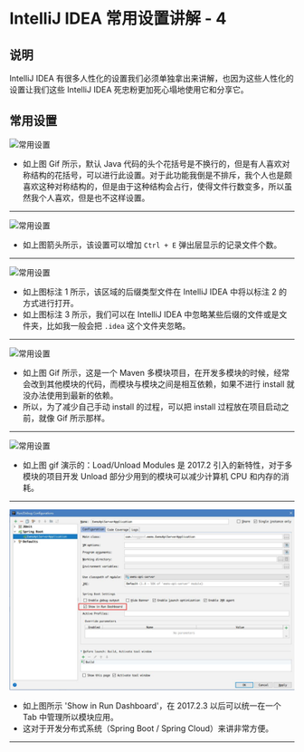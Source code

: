 # IntelliJ IDEA 常用设置讲解 - 4

## 说明

IntelliJ IDEA 有很多人性化的设置我们必须单独拿出来讲解，也因为这些人性化的设置让我们这些 IntelliJ IDEA 死忠粉更加死心塌地使用它和分享它。

## 常用设置

![常用设置](images/xxvi-a-settings-introduce-17.gif)

- 如上图 Gif 所示，默认 Java 代码的头个花括号是不换行的，但是有人喜欢对称结构的花括号，可以进行此设置。对于此功能我倒是不排斥，我个人也是颇喜欢这种对称结构的，但是由于这种结构会占行，使得文件行数变多，所以虽然我个人喜欢，但是也不这样设置。

----------------------------------------------------------------------------

![常用设置](images/xxvi-a-settings-introduce-21.jpg)

- 如上图箭头所示，该设置可以增加 `Ctrl + E` 弹出层显示的记录文件个数。

----------------------------------------------------------------------------

![常用设置](images/xxvi-a-settings-introduce-23.jpg)

- 如上图标注 1 所示，该区域的后缀类型文件在 IntelliJ IDEA 中将以标注 2 的方式进行打开。
- 如上图标注 3 所示，我们可以在 IntelliJ IDEA 中忽略某些后缀的文件或是文件夹，比如我一般会把 `.idea` 这个文件夹忽略。

----------------------------------------------------------------------------

![常用设置](images/xxvi-a-settings-introduce-41.gif)

- 如上图 Gif 所示，这是一个 Maven 多模块项目，在开发多模块的时候，经常会改到其他模块的代码，而模块与模块之间是相互依赖，如果不进行 install 就没办法使用到最新的依赖。
- 所以，为了减少自己手动 install 的过程，可以把 install 过程放在项目启动之前，就像 Gif 所示那样。

----------------------------------------------------------------------------

![常用设置](images/xxvi-a-settings-introduce-44.gif)

- 如上图 gif 演示的：Load/Unload Modules 是 2017.2 引入的新特性，对于多模块的项目开发 Unload 部分少用到的模块可以减少计算机 CPU 和内存的消耗。

----------------------------------------------------------------------------

![2017 新特性](images/xxvi-a-settings-introduce-45.jpg)

- 如上图所示 'Show in Run Dashboard'，在 2017.2.3 以后可以统一在一个 Tab 中管理所以模块应用。
- 这对于开发分布式系统（Spring Boot / Spring Cloud）来讲非常方便。

----------------------------------------------------------------------------










































